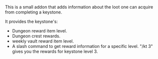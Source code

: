 This is a small addon that adds information about the loot one can acquire from completing a keystone.

It provides the keystone's:

* Dungeon reward item level.
* Dungeon crest rewards.
* weekly vault reward item level.
* A slash command to get reward information for a specific level. "/kt 3" gives you the rewards for keystone level 3.